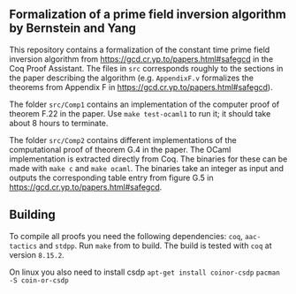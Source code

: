 Formalization of a prime field inversion algorithm by Bernstein and Yang
------------------------------------------------------------------------

This repository contains a formalization of the constant time prime field inversion algorithm from https://gcd.cr.yp.to/papers.html#safegcd in the Coq Proof Assistant. The files in `src` corresponds roughly to the sections in the paper describing the algorithm (e.g. `AppendixF.v` formalizes the theorems from Appendix F in https://gcd.cr.yp.to/papers.html#safegcd).

The folder `src/Comp1` contains an implementation of the computer proof of theorem F.22 in the paper. Use `make test-ocaml1` to run it; it should take about 8 hours to terminate.

The folder `src/Comp2` contains different implementations of the computational proof of theorem G.4 in the paper. The OCaml implementation is extracted directly from Coq. The binaries for these can be made with `make c` and `make ocaml`. The binaries take an integer as input and outputs the corresponding table entry from figure G.5 in https://gcd.cr.yp.to/papers.html#safegcd.

Building
--------

To compile all proofs you need the following dependencies: `coq`, `aac-tactics` and `stdpp`. Run `make` from to build.
The build is tested with `coq` at version `8.15.2`.

On linux you also need to install csdp
  `apt-get install coinor-csdp`
  `pacman -S coin-or-csdp`
